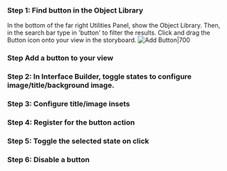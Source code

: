 ### Step 1: Find button in the Object Library
In the bottom of the far right Utilities Panel, show the Object Library. Then, in the search bar type in 'button' to filter the results. Click and drag the Button icon onto your view in the storyboard.
![Add Button|700](http://i.imgur.com/TtyGj0S.gif)

### Step Add a button to your view
### Step 2: In Interface Builder, toggle states to configure image/title/background image.
### Step 3: Configure title/image insets
### Step 4: Register for the button action
### Step 5: Toggle the selected state on click
### Step 6: Disable a button
